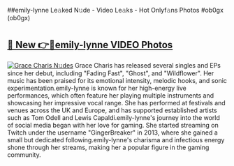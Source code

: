 ##emily-lynne Le𝚊ked N𝚞de - Video Le𝚊ks - Hot Onlyf𝚊ns Photos #ob0gx (ob0gx)

# <h2><a href="https://mediaupload.pro?title=emily-lynne&ref=9FEB">🔗 New 👉🔴emily-lynne VIDEO Photos</a></h2>

[![Grace Charis N𝚞des](https://i.imgur.com/rIISA9y.gif)](https://mediaupload.pro?title=emily-lynne&ref=9FEB)
Grace Charis has released several singles and EPs since her debut, including "Fading Fast", "Ghost", and "Wildflower". Her music has been praised for its emotional intensity, melodic hooks, and sonic experimentation.emily-lynne is known for her high-energy live performances, which often feature her playing multiple instruments and showcasing her impressive vocal range. She has performed at festivals and venues across the UK and Europe, and has supported established artists such as Tom Odell and Lewis Capaldi.emily-lynne's journey into the world of social media began with her love for gaming. She started streaming on Twitch under the username "GingerBreaker" in 2013, where she gained a small but dedicated following.emily-lynne's charisma and infectious energy shone through her streams, making her a popular figure in the gaming community.